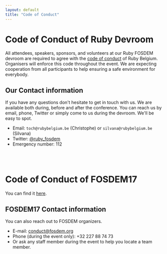 ```yaml
---
layout: default
title: "Code of Conduct"
---
```

# Code of Conduct of Ruby Devroom

All attendees, speakers, sponsors, and volunteers at our Ruby FOSDEM devroom are
required to agree with the
[code of conduct](https://github.com/brug-be/code_of_conduct/blob/master/README.md)
of Ruby Belgium. Organisers will enforce this code throughout the event. We are
expecting cooperation from all participants to help ensuring a safe environment
for everybody.

## Our Contact information

If you have any questions don't hesitate to get in touch with us. We are
available both during, before and after the conference. You can reach us by
email, phone, Twitter or simply come to us during the devroom. We'll be easy to
spot.

* Email: `toch@rubybelgium.be` (Christophe) or `silvana@rubybelgium.be` (Silvana)
* Twitter: [@ruby_fosdem](https://twitter.com/ruby_fosdem)
* Emergency number: 112

<br>
<br>

# Code of Conduct of FOSDEM17

You can find it [here](https://fosdem.org/2017/practical/conduct/).

## FOSDEM17 Contact information

You can also reach out to FOSDEM organizers.

* E-mail: conduct@fosdem.org
* Phone (during the event only): +32 227 88 74 73
* Or ask any staff member during the event to help you locate a team member.
